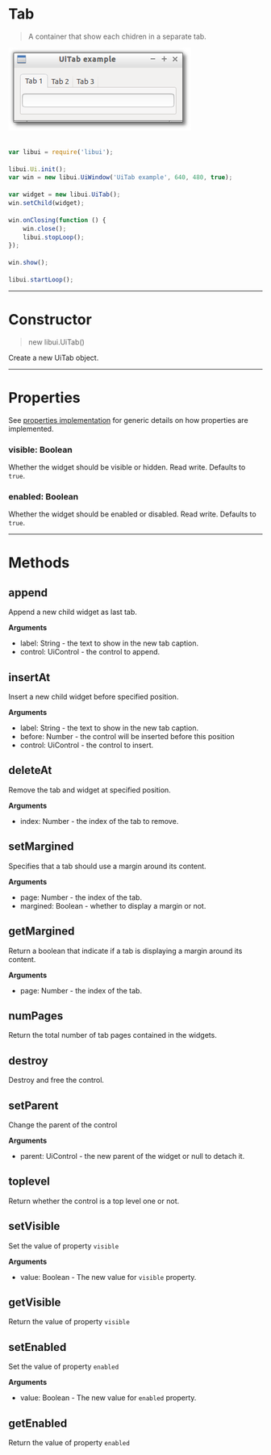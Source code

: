 
# Tab

> A container that show each chidren in a separate tab.

![UiTab example](media/UiTab.png)

```js

var libui = require('libui');

libui.Ui.init();
var win = new libui.UiWindow('UiTab example', 640, 480, true);

var widget = new libui.UiTab();
win.setChild(widget);

win.onClosing(function () {
	win.close();
	libui.stopLoop();
});

win.show();

libui.startLoop();

```

---

# Constructor

> new libui.UiTab()

Create a new UiTab object.

---

# Properties

See [properties implementation](properties.md) for generic details on how properties are implemented.


### visible: Boolean

Whether the widget should be visible or hidden. 
Read write.
Defaults to `true`.



### enabled: Boolean

Whether the widget should be enabled or disabled. 
Read write.
Defaults to `true`.




---

# Methods


## append

Append a new child widget as last tab.


**Arguments**

* label: String - the text to show in the new tab caption.
* control: UiControl - the control to append.



## insertAt

Insert a new child widget before specified position.


**Arguments**

* label: String - the text to show in the new tab caption.
* before: Number - the control will be inserted before this position
* control: UiControl - the control to insert.



## deleteAt

Remove the tab and widget at specified position.


**Arguments**

* index: Number - the index of the tab to remove.



## setMargined

Specifies that a tab should use a margin around its content.


**Arguments**

* page: Number - the index of the tab.
* margined: Boolean - whether to display a margin or not.



## getMargined

Return a boolean that indicate if a tab is displaying a margin around its content.


**Arguments**

* page: Number - the index of the tab.



## numPages

Return the total number of tab pages contained in the widgets.




## destroy

Destroy and free the control.




## setParent

Change the parent of the control


**Arguments**

* parent: UiControl - the new parent of the widget or null to detach it.



## toplevel

Return whether the control is a top level one or not.




## setVisible

Set the value of property `visible`

**Arguments**

* value: Boolean - The new value for `visible` property.

## getVisible

Return the value of property `visible`



## setEnabled

Set the value of property `enabled`

**Arguments**

* value: Boolean - The new value for `enabled` property.

## getEnabled

Return the value of property `enabled`




